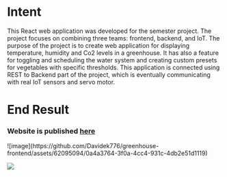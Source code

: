 # Intent
This React web application was developed for the semester project. The project focuses on combining three teams: frontend, backend, and IoT. The purpose of the project is to create web application for displaying temperature, humidity and Co2 levels in a greenhouse. It has also a feature for toggling and scheduling the water system and creating custom presets for vegetables with specific thresholds. This application is connected using REST to Backend part of the project, which is eventually communicating with real IoT sensors and servo motor.

# End Result
<h3>Website is published <a href="[https://kasperky440.cz](https://ham222.github.io/greenhouse-frontend/#/login)">here</a></h3>
![image](https://github.com/Davidek776/greenhouse-frontend/assets/62095094/0a4a3764-3f0a-4cc4-931c-4db2e51d1119)

<img 
     src="https://github.com/Davidek776/greenhouse-frontend/assets/62095094/0a4a3764-3f0a-4cc4-931c-4db2e51d1119">

